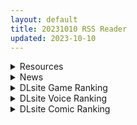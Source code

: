 ```yaml
---
layout: default
title: 20231010 RSS Reader
updated: 2023-10-10
---
```


<details class='content-parent'>
<summary>
Resources
</summary>
<details class='content-child'>
<summary>
<span class='rss-title'> [官方繁体中文版][クレスタ (呉マサヒロ)] 女学校で男ひとりなので校則で性欲のはけ口にされる日常 2時限目 </span> <a class='rss-link' href='https://gmgard.com/gm123832' target='_blank'>&nbsp;</a>
<div class='rss-published'> 🕛 20231009 19:19:21</div>
</summary>
<img src="https://static.gmgard.us/Images/upload/12125082125308246.jpg" /><br /><p>呉マサヒロ的女校汁男第二部，区别于第一本的雨露均沾，第二本选择2女1男的厚重组合，同时也渲染了悲情的姐姐女士</p>
</details>
<details class='content-child'>
<summary>
<span class='rss-title'> [日系/合集][宇行日和]福従都市メガロマニア等29本[异种/兽耳][2.4G] </span> <a class='rss-link' href='https://gmgard.com/gm123839' target='_blank'>&nbsp;</a>
<div class='rss-published'> 🕛 20231009 19:18:51</div>
</summary>
<img src="https://static.gmgard.us/Images/upload/87235091811317884.jpg" /><br /><p>目录</p>
</details>
<details class='content-child'>
<summary>
<span class='rss-title'> [存档][Steam官方中文版][RJ262921][PICOPICOSOFT]少女骑士救主记 シュヴァリエ・ヒストリエ Chevalier Historie Append -全CG存档 </span> <a class='rss-link' href='https://gmgard.com/gm123842' target='_blank'>&nbsp;</a>
<div class='rss-published'> 🕛 20231009 19:16:36</div>
</summary>
<img src="https://static.gmgard.us/Images/upload/11037092157152568.jpg" /><br /><p>9天了，你们知道我这9天是怎么过来的吗！</p>
</details>
<details class='content-child'>
<summary>
<span class='rss-title'> [18禁原创][末世妖女]第三十二章 </span> <a class='rss-link' href='https://gmgard.com/gm123843' target='_blank'>&nbsp;</a>
<div class='rss-published'> 🕛 20231009 19:16:02</div>
</summary>
<img src="https://static.gmgard.us/Images/upload/58171100226049886.jpg" /><br /><p>过渡章节。</p>
</details>
<details class='content-child'>
<summary>
<span class='rss-title'> 【新汉化作品】【原创】[Miel] いじめっ子の爆乳母ガチ孕ませ制裁！汉化硬盘版 [5+7个人汉化组][260M][秒传] </span> <a class='rss-link' href='https://www.south-plus.net/read.php?tid=1970843' target='_blank'>&nbsp;</a>
<div class='rss-published'> 🕛 20231009 15:26:04</div>
</summary>
<img src='https://i.postimg.cc/WbFPYzpc/RJ202657-img-main.jpg'/>[color=#ff0000][size=6]
我封了包的，打开就能玩，不用外挂字幕[/size][/color][color=#ff0000][size=6]
ipad上krkr也能跑[s:741]                [/size][/color][color=#ff0000][size=6]
你问我之前为什 ..
</details>
<details class='content-child'>
<summary>
<span class='rss-title'> [合集][无修正] [Yeero] 多同人 [至202309] (4.6G) [patreon] </span> <a class='rss-link' href='https://gmgard.com/gm123841' target='_blank'>&nbsp;</a>
<div class='rss-published'> 🕛 20231009 13:50:49</div>
</summary>
<img src="https://static.gmgard.us/Images/upload/71931092150495135.jpg" /><br /><p>质量很高，但产量较低的大佬</p>
</details>
<details class='content-child'>
<summary>
<span class='rss-title'> [无修正][未知字幕组][メディアセブン] 変貌 モラルハザード </span> <a class='rss-link' href='https://gmgard.com/gm123840' target='_blank'>&nbsp;</a>
<div class='rss-published'> 🕛 20231009 12:04:14</div>
</summary>
<img src="https://iili.io/J39nggp.gif" /><br /><p>深夜女生被人猥亵 被一个人相救后 那个人因为公司破产还欠了一身债 绝望之后也想强奸女生&nbsp;</p>
</details>

</details>
<details class='content-parent'>
<summary>
News
</summary>

</details>
<details class='content-parent'>
<summary>
DLsite Game Ranking
</summary>
<details class='content-child'>
<summary>
<span class='rss-title'> ハチナ怪異譚 [八角家] </span> <a class='rss-link' href='https://www.dlsite.com/maniax/work/=/product_id/RJ431925.html' target='_blank'>&nbsp;</a>
<div class='rss-published'> 🕛 20231010 13:09:35</div>
</summary>
<img src ="http://img.dlsite.jp/modpub/images2/work/doujin/RJ432000/RJ431925_img_main.jpg"/><br/>ぴっちりインナー和装少女が催眠・拘束・状態異常まみれになりながら戦う濃厚Hアクション
</details>
<details class='content-child'>
<summary>
<span class='rss-title'> 駆動妖精アイディールレイズ [Riez-ON] </span> <a class='rss-link' href='https://www.dlsite.com/maniax/work/=/product_id/RJ406835.html' target='_blank'>&nbsp;</a>
<div class='rss-published'> 🕛 20231010 13:09:35</div>
</summary>
<img src ="http://img.dlsite.jp/modpub/images2/work/doujin/RJ407000/RJ406835_img_main.jpg"/><br/>「舞え、超音速の機械妖精」近未来SFハイスピード3Dアクションへようこそ
</details>
<details class='content-child'>
<summary>
<span class='rss-title'> 冒険者の宿へようこそ!2 [ぺぺろんちーの] </span> <a class='rss-link' href='https://www.dlsite.com/maniax/work/=/product_id/RJ01081301.html' target='_blank'>&nbsp;</a>
<div class='rss-published'> 🕛 20231010 13:09:35</div>
</summary>
<img src ="http://img.dlsite.jp/modpub/images2/work/doujin/RJ01082000/RJ01081301_img_main.jpg"/><br/>新たな冒険者の宿へお待ちしております。
</details>
<details class='content-child'>
<summary>
<span class='rss-title'> 【繁體中文版】ROOM [SORAREVO] </span> <a class='rss-link' href='https://www.dlsite.com/maniax/work/=/product_id/RJ01105810.html' target='_blank'>&nbsp;</a>
<div class='rss-published'> 🕛 20231010 13:09:35</div>
</summary>
<img src ="http://img.dlsite.jp/modpub/images2/work/doujin/RJ01106000/RJ01105810_img_main.jpg"/><br/>偷窺女孩子的生活，盜攝洗腦模擬遊戲
</details>
<details class='content-child'>
<summary>
<span class='rss-title'> 二人は配信者~NTR!?~ [O-MAn-GAMEs] </span> <a class='rss-link' href='https://www.dlsite.com/maniax/work/=/product_id/RJ01106490.html' target='_blank'>&nbsp;</a>
<div class='rss-published'> 🕛 20231010 13:09:35</div>
</summary>
<img src ="http://img.dlsite.jp/modpub/images2/work/doujin/RJ01107000/RJ01106490_img_main.jpg"/><br/>とある配信者のお話し。主人公はちょっとした有名な配信者!フォロワーを家を誘ってエッチする。だが主人公の兄が…
</details>

</details>
<details class='content-parent'>
<summary>
DLsite Voice Ranking
</summary>
<details class='content-child'>
<summary>
<span class='rss-title'> チンカス掃除までしてくれる世話焼きな妹JKとの生活 [スイカ熟成保証委員会] </span> <a class='rss-link' href='https://www.dlsite.com/maniax/work/=/product_id/RJ01086281.html' target='_blank'>&nbsp;</a>
<div class='rss-published'> 🕛 20231010 13:09:38</div>
</summary>
<img src ="http://img.dlsite.jp/modpub/images2/work/doujin/RJ01087000/RJ01086281_img_main.jpg"/><br/>ある日、リビングでうたた寝をしていたあなたは、下腹部の妙な快感で目を覚ます。 美奈穂があなたのペニスを咥え、舌と唇で丹念にチンカス掃除をしていた──
</details>
<details class='content-child'>
<summary>
<span class='rss-title'> 女が下等生物を支配する完全女性上位社会【わる～い調教師が反逆者の男を徹底的にマゾ犬調教して、びゅるびゅる敗北射精をさせる話】 [常世常闇所々] </span> <a class='rss-link' href='https://www.dlsite.com/maniax/work/=/product_id/RJ01065829.html' target='_blank'>&nbsp;</a>
<div class='rss-published'> 🕛 20231010 13:09:38</div>
</summary>
<img src ="http://img.dlsite.jp/modpub/images2/work/doujin/RJ01066000/RJ01065829_img_main.jpg"/><br/>完全女性上位社会で女に歯向かう革命軍リーダーをマゾ犬調教して、完全に屈服させるマゾ向けの話です。女達に拘束されてしまった主人公は二人の調教師から何度も精液を搾り取られます…左右からムチムチボディを密着され、耳元で甘く囁かれながら…ごめんなさい屈服射精、四つん這いマゾ犬調教…主人公は女に敗北する快感を教え込まれて、最後には女尊男卑思想に矯正されてしまいます…CV 陽向葵ゅか様,秋野かえで様
</details>
<details class='content-child'>
<summary>
<span class='rss-title'> 美魔女のレベルお貢ぎ射精【わる～い魔女姉妹がLv.100勇者にドスケベ誘惑をして、情けなぁいレベルお貢ぎ射精をさせる話】 [常世常闇所々] </span> <a class='rss-link' href='https://www.dlsite.com/maniax/work/=/product_id/RJ01070628.html' target='_blank'>&nbsp;</a>
<div class='rss-published'> 🕛 20231010 13:09:38</div>
</summary>
<img src ="http://img.dlsite.jp/modpub/images2/work/doujin/RJ01071000/RJ01070628_img_main.jpg"/><br/>わる～い魔女姉妹がLv.100勇者を誘惑して、レベルお貢ぎ射精をさせるマゾ向けの話です。序盤、Lv.100勇者は魔女の【ベラ】を圧倒します。しかし、勇者は【ベラ】のエッチな色仕掛けにハマってしまい、 レベルをお貢ぎしてしまいます…さらに魔女の【ルーナ】に甘い誘惑されて… 勇者は魔女姉妹の誘惑に打ち勝つことができるのでしょうか?  CV 野上菜月様,陽向葵ゅか様
</details>
<details class='content-child'>
<summary>
<span class='rss-title'> 異世界娘のデリヘル嬢～当店人気No.1がご主人様の精液を空っぽになるまで搾り尽くします～ [ファウナス] </span> <a class='rss-link' href='https://www.dlsite.com/maniax/work/=/product_id/RJ393858.html' target='_blank'>&nbsp;</a>
<div class='rss-published'> 🕛 20231010 13:09:38</div>
</summary>
<img src ="http://img.dlsite.jp/modpub/images2/work/doujin/RJ394000/RJ393858_img_main.jpg"/><br/>在籍する女の子が全員、異世界からやってきた美少女だというデリヘル店。 どうやら彼女たちにとって、精液は魔力の源であるらしい
</details>
<details class='content-child'>
<summary>
<span class='rss-title'> 【透き通る低音】隣の席の一ノ瀬さん。クールでダウナーな彼女との駆け引きえっち。 [桃色みんと] </span> <a class='rss-link' href='https://www.dlsite.com/maniax/work/=/product_id/RJ01075068.html' target='_blank'>&nbsp;</a>
<div class='rss-published'> 🕛 20231010 13:09:38</div>
</summary>
<img src ="http://img.dlsite.jp/modpub/images2/work/doujin/RJ01076000/RJ01075068_img_main.jpg"/><br/>あるきっかけで、“隣の席の一ノ瀬さん”のセフレになる事に…。お互いがヤりたい時にヤる関係…。そのクールな性格からは想像できない程に、彼女の性欲は強くて…。手コキする彼女の手が少し冷たい事…。彼女の秘所が火傷しそうなほどに熱い事…。最奥を突けば押し殺すように吐息を漏らす事を…。”僕”は知っている…。「私らセフレでしょ?何の用かって…セックスしかないじゃん…」
</details>

</details>
<details class='content-parent'>
<summary>
DLsite Comic Ranking
</summary>
<details class='content-child'>
<summary>
<span class='rss-title'> 夏のヤリなおし4 [水蓮の宿] </span> <a class='rss-link' href='https://www.dlsite.com/maniax/work/=/product_id/RJ01073324.html' target='_blank'>&nbsp;</a>
<div class='rss-published'> 🕛 20231010 13:09:42</div>
</summary>
<img src ="http://img.dlsite.jp/modpub/images2/work/doujin/RJ01074000/RJ01073324_img_main.jpg"/><br/>夏×田舎×隣家の美人母×汗だくセックス  誰もが一度は夢想し求めたであろう 最高の‘夏’をサークル‘水蓮の宿’が描き出す  幼馴染の母(元教師)xかつての教え子
</details>
<details class='content-child'>
<summary>
<span class='rss-title'> まんこく武術会3〜鬼逝き⭐くノ一拷問編〜 [岡本画伯] </span> <a class='rss-link' href='https://www.dlsite.com/maniax/work/=/product_id/RJ01093491.html' target='_blank'>&nbsp;</a>
<div class='rss-published'> 🕛 20231010 13:09:42</div>
</summary>
<img src ="http://img.dlsite.jp/modpub/images2/work/doujin/RJ01094000/RJ01093491_img_main.jpg"/><br/>女子高生くノ一 が魔人を絶滅させるべく立ち上がった! しかし返り討ちに遭い、魔人たちの【快楽忍術】の餌食になってしまう・・!
</details>
<details class='content-child'>
<summary>
<span class='rss-title'> ヒル○ャールの肉床～波沫の章～ [可老家] </span> <a class='rss-link' href='https://www.dlsite.com/maniax/work/=/product_id/RJ01100852.html' target='_blank'>&nbsp;</a>
<div class='rss-published'> 🕛 20231010 13:09:42</div>
</summary>
<img src ="http://img.dlsite.jp/modpub/images2/work/doujin/RJ01101000/RJ01100852_img_main.jpg"/><br/>敗北したヒロインが魔物に捕まり、日々輪姦され、やがて孕み袋肉奴隷に堕ちる話。
</details>
<details class='content-child'>
<summary>
<span class='rss-title'> Bokki like a rock [F.W.ZHolic] </span> <a class='rss-link' href='https://www.dlsite.com/maniax/work/=/product_id/RJ01087760.html' target='_blank'>&nbsp;</a>
<div class='rss-published'> 🕛 20231010 13:09:42</div>
</summary>
<img src ="http://img.dlsite.jp/modpub/images2/work/doujin/RJ01088000/RJ01087760_img_main.jpg"/><br/>ふたなりぼっちちゃん
</details>
<details class='content-child'>
<summary>
<span class='rss-title'> 種付け孤○院 [トーティシェル] </span> <a class='rss-link' href='https://www.dlsite.com/maniax/work/=/product_id/RJ358126.html' target='_blank'>&nbsp;</a>
<div class='rss-published'> 🕛 20231010 13:09:42</div>
</summary>
<img src ="http://img.dlsite.jp/modpub/images2/work/doujin/RJ359000/RJ358126_img_main.jpg"/><br/>少女、妊娠。
</details>

</details>
